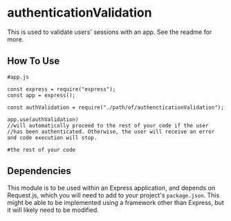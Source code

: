 # authenticationValidation
This is used to validate users' sessions with an app. See the readme for more.

## How To Use
```
#app.js

const express = require("express");
const app = express();

const authValidation = require("./path/of/authencticationValidation");

app.use(authValidation)
//will automatically proceed to the rest of your code if the user 
//has been authenticated. Otherwise, the user will receive an error and code execution will stop.

#the rest of your code
```

## Dependencies
This module is to be used within an Express application, and depends on Request.js, which you will need to add to your project's `package.json`. This might be able to be implemented using a framework other than Express, but it will likely need to be modified. 
